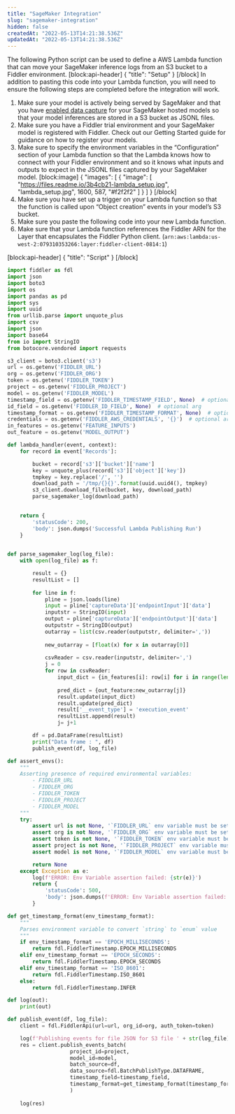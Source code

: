 ```yaml
---
title: "SageMaker Integration"
slug: "sagemaker-integration"
hidden: false
createdAt: "2022-05-13T14:21:38.536Z"
updatedAt: "2022-05-13T14:21:38.536Z"
---
```

The following Python script can be used to define a AWS Lambda function that can move your SageMaker inference logs from an S3 bucket to a Fiddler environment.
[block:api-header]
{
  "title": "Setup"
}
[/block]
In addition to pasting this code into your Lambda function, you will need to ensure the following steps are completed before the integration will work.

1. Make sure your model is actively being served by SageMaker and that you have  [enabled data capture](https://docs.aws.amazon.com/sagemaker/latest/dg/model-monitor-data-capture.html) for your SageMaker hosted models so that your model inferences are stored in a S3 bucket as JSONL files.
2. Make sure you have a Fiddler trial environment and your SageMaker model is registered with Fiddler.  Check out our Getting Started guide for guidance on how to register your models.
3. Make sure to specify the environment variables in the “Configuration” section of your Lambda function so that the Lambda knows how to connect with your Fiddler environment and so it knows what inputs and outputs to expect in the JSONL files captured by your SageMaker model.
[block:image]
{
  "images": [
    {
      "image": [
        "https://files.readme.io/3b4cb21-lambda_setup.jpg",
        "lambda_setup.jpg",
        1600,
        587,
        "#f2f2f2"
      ]
    }
  ]
}
[/block]
4. Make sure you have set up a trigger on your Lambda function so that the function is called upon “Object creation” events in your model’s S3 bucket.
5. Make sure you paste the following code into your new Lambda function.
6. Make sure that your Lambda function references the Fiddler ARN for the Layer that encapsulates the Fiddler Python client. (`arn:aws:lambda:us-west-2:079310353266:layer:fiddler-client-0814:1`)

[block:api-header]
{
  "title": "Script"
}
[/block]
```python
import fiddler as fdl
import json
import boto3
import os
import pandas as pd
import sys
import uuid
from urllib.parse import unquote_plus
import csv
import json
import base64
from io import StringIO
from botocore.vendored import requests

s3_client = boto3.client('s3')
url = os.getenv('FIDDLER_URL')
org = os.getenv('FIDDLER_ORG')
token = os.getenv('FIDDLER_TOKEN')
project = os.getenv('FIDDLER_PROJECT')
model = os.getenv('FIDDLER_MODEL')
timestamp_field = os.getenv('FIDDLER_TIMESTAMP_FIELD', None)  # optional arg
id_field = os.getenv('FIDDLER_ID_FIELD', None)  # optional arg
timestamp_format = os.getenv('FIDDLER_TIMESTAMP_FORMAT', None)  # optional arg
credentials = os.getenv('FIDDLER_AWS_CREDENTIALS', '{}')  # optional arg, json string
in_features = os.getenv('FEATURE_INPUTS')
out_feature = os.getenv('MODEL_OUTPUT')

def lambda_handler(event, context):
    for record in event['Records']:

        bucket = record['s3']['bucket']['name']
        key = unquote_plus(record['s3']['object']['key'])
        tmpkey = key.replace('/', '')
        download_path = '/tmp/{}{}'.format(uuid.uuid4(), tmpkey)
        s3_client.download_file(bucket, key, download_path)
        parse_sagemaker_log(download_path)

    
    return {
        'statusCode': 200,
        'body': json.dumps('Successful Lambda Publishing Run')
    }
                  

def parse_sagemaker_log(log_file):
    with open(log_file) as f:

        result = {}
        resultList = []
        
        for line in f:
            pline = json.loads(line)
            input = pline['captureData']['endpointInput']['data']
            inputstr = StringIO(input)
            output = pline['captureData']['endpointOutput']['data']
            outputstr = StringIO(output)
            outarray = list(csv.reader(outputstr, delimiter=','))
            
            new_outarray = [float(x) for x in outarray[0]]
        
            csvReader = csv.reader(inputstr, delimiter=',')
            j = 0
            for row in csvReader:
                input_dict = {in_features[i]: row[i] for i in range(len(row))}
                
                pred_dict = {out_feature:new_outarray[j]}
                result.update(input_dict)
                result.update(pred_dict)
                result['__event_type'] = 'execution_event'
                resultList.append(result)
                j= j+1

        df = pd.DataFrame(resultList)
        print("Data frame : ", df)
        publish_event(df, log_file)

def assert_envs():
    """
    Asserting presence of required environmental variables:
        - FIDDLER_URL
        - FIDDLER_ORG
        - FIDDLER_TOKEN
        - FIDDLER_PROJECT
        - FIDDLER_MODEL
    """
    try:
        assert url is not None, '`FIDDLER_URL` env variable must be set.'
        assert org is not None, '`FIDDLER_ORG` env variable must be set.'
        assert token is not None, '`FIDDLER_TOKEN` env variable must be set.'
        assert project is not None, '`FIDDLER_PROJECT` env variable must be set.'
        assert model is not None, '`FIDDLER_MODEL` env variable must be set.'

        return None
    except Exception as e:
        log(f'ERROR: Env Variable assertion failed: {str(e)}')
        return {
            'statusCode': 500,
            'body': json.dumps(f'ERROR: Env Variable assertion failed: {str(e)}'),
        }

def get_timestamp_format(env_timestamp_format):
    """
    Parses environment variable to convert `string` to `enum` value
    """
    if env_timestamp_format == 'EPOCH_MILLISECONDS':
        return fdl.FiddlerTimestamp.EPOCH_MILLISECONDS
    elif env_timestamp_format == 'EPOCH_SECONDS':
        return fdl.FiddlerTimestamp.EPOCH_SECONDS
    elif env_timestamp_format == 'ISO_8601':
        return fdl.FiddlerTimestamp.ISO_8601
    else:
        return fdl.FiddlerTimestamp.INFER

def log(out):
    print(out)

def publish_event(df, log_file):
    client = fdl.FiddlerApi(url=url, org_id=org, auth_token=token)

    log(f'Publishing events for file JSON for S3 file ' + str(log_file))
    res = client.publish_events_batch(
                    project_id=project,
                    model_id=model,
                    batch_source=df,
                    data_source=fdl.BatchPublishType.DATAFRAME,
                    timestamp_field=timestamp_field,
                    timestamp_format=get_timestamp_format(timestamp_format)
                    )
    
    log(res)
```